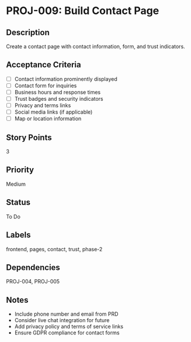 # PROJ-009: Build Contact Page

## Description
Create a contact page with contact information, form, and trust indicators.

## Acceptance Criteria
- [ ] Contact information prominently displayed
- [ ] Contact form for inquiries
- [ ] Business hours and response times
- [ ] Trust badges and security indicators
- [ ] Privacy and terms links
- [ ] Social media links (if applicable)
- [ ] Map or location information

## Story Points
3

## Priority
Medium

## Status
To Do

## Labels
frontend, pages, contact, trust, phase-2

## Dependencies
PROJ-004, PROJ-005

## Notes
- Include phone number and email from PRD
- Consider live chat integration for future
- Add privacy policy and terms of service links
- Ensure GDPR compliance for contact forms
